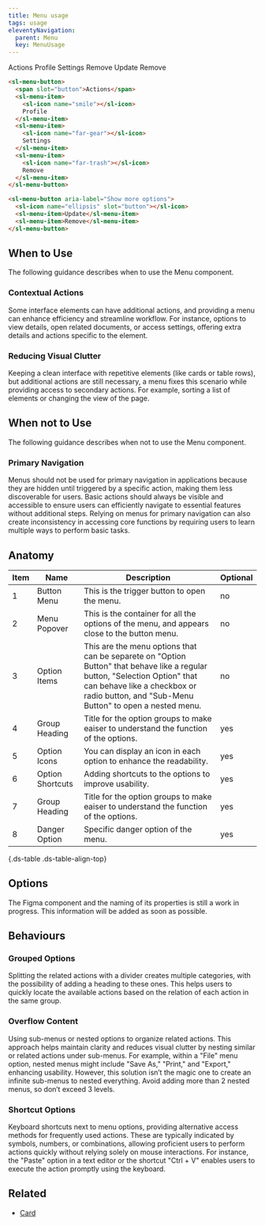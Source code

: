 ```yaml
---
title: Menu usage
tags: usage
eleventyNavigation:
  parent: Menu
  key: MenuUsage
---
```


<section class="no-heading">

<div class="ds-example" style="gap: 4rem;">

<sl-menu-button position="bottom">
  <span slot="button">Actions</span>
  <sl-menu-item><sl-icon name="smile"></sl-icon>Profile</sl-menu-item>
  <sl-menu-item><sl-icon name="far-gear"></sl-icon>Settings</sl-menu-item>
  <sl-menu-item><sl-icon name="far-trash"></sl-icon>Remove</sl-menu-item>
</sl-menu-button>

<sl-menu-button position="bottom-end" aria-label="Show more options">
  <sl-icon name="ellipsis" slot="button"></sl-icon>
  <sl-menu-item>Update</sl-menu-item>
  <sl-menu-item>Remove</sl-menu-item>
</sl-menu-button>

</div>

<div class="ds-code">

  ```html
  <sl-menu-button>
    <span slot="button">Actions</span>
    <sl-menu-item>
      <sl-icon name="smile"></sl-icon>
      Profile
    </sl-menu-item>
    <sl-menu-item>
      <sl-icon name="far-gear"></sl-icon>
      Settings
    </sl-menu-item>
    <sl-menu-item>
      <sl-icon name="far-trash"></sl-icon>
      Remove
    </sl-menu-item>
  </sl-menu-button>

  <sl-menu-button aria-label="Show more options">
    <sl-icon name="ellipsis" slot="button"></sl-icon>
    <sl-menu-item>Update</sl-menu-item>
    <sl-menu-item>Remove</sl-menu-item>
  </sl-menu-button>
  ```

</div>

</section>

<section>

## When to Use
The following guidance describes when to use the Menu component.

### Contextual Actions
Some interface elements can have additional actions, and providing a menu can enhance efficiency and streamline workflow. For instance, options to view details, open related documents, or access settings, offering extra details and actions specific to the element.

### Reducing Visual Clutter
Keeping a clean interface with repetitive elements (like cards or table rows), but additional actions are still necessary, a menu fixes this scenario while providing access to secondary actions. For example, sorting a list of elements or changing the view of the page.

</section>


<section>

## When not to Use
The following guidance describes when not to use the Menu component.

### Primary Navigation
Menus should not be used for primary navigation in applications because they are hidden until triggered by a specific action, making them less discoverable for users. Basic actions should always be visible and accessible to ensure users can efficiently navigate to essential features without additional steps. Relying on menus for primary navigation can also create inconsistency in accessing core functions by requiring users to learn multiple ways to perform basic tasks.

</section>


<section>

## Anatomy

|Item|Name| Description | Optional|
|-|-|-|-|
|1|Button Menu|This is the trigger button to open the menu. |no|
|2|Menu Popover |This is the container for all the options of the menu, and appears close to the button menu. |no|
|3|Option Items | This are the menu options that can be separete on "Option Button" that behave like a regular button, "Selection Option" that can behave like a checkbox or radio button, and "Sub-Menu Button" to open a nested menu. |no|
|4|Group Heading |Title for the option groups to make eaiser to understand the function of the options. |yes|
|5|Option Icons |You can display an icon in each option to enhance the readability. |yes|
|6|Option Shortcuts |Adding shortcuts to the options to improve usability. |yes|
|7|Group Heading |Title for the option groups to make eaiser to understand the function of the options. |yes|
|8|Danger Option |Specific danger option of the menu. |yes|

{.ds-table .ds-table-align-top}

</section>


<section>

## Options
The Figma component and the naming of its properties is still a work in progress. This information will be added as soon as possible.

</section>


<section>

## Behaviours

### Grouped Options
Splitting the related actions with a divider creates multiple categories, with the possibility of adding a heading to these ones. This helps users to quickly locate the available actions based on the relation of each action in the same group.

### Overflow Content
Using sub-menus or nested options to organize related actions. This approach helps maintain clarity and reduces visual clutter by nesting similar or related actions under sub-menus. For example, within a "File" menu option, nested menus might include "Save As," "Print," and "Export," enhancing usability. However, this solution isn’t the magic one to create an infinite sub-menus to nested everything. Avoid adding more than 2 nested menus, so don’t exceed 3 levels.

### Shortcut Options
Keyboard shortcuts next to menu options, providing alternative access methods for frequently used actions. These are typically indicated by symbols, numbers, or combinations, allowing proficient users to perform actions quickly without relying solely on mouse interactions. For instance, the "Paste" option in a text editor or the shortcut "Ctrl + V" enables users to execute the action promptly using the keyboard.

</section>


<section>

## Related

- [Card](/categories/components/Card/usage)

</section>